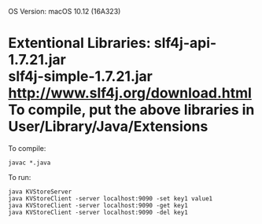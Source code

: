 OS Version: macOS 10.12 (16A323)

Extentional Libraries: 
slf4j-api-1.7.21.jar    
slf4j-simple-1.7.21.jar
http://www.slf4j.org/download.html
To compile, put the above libraries in User/Library/Java/Extensions
======================================================================
To compile:

	javac *.java

To run:

	java KVStoreServer
	java KVStoreClient -server localhost:9090 -set key1 value1
	java KVStoreClient -server localhost:9090 -get key1
	java KVStoreClient -server localhost:9090 -del key1

